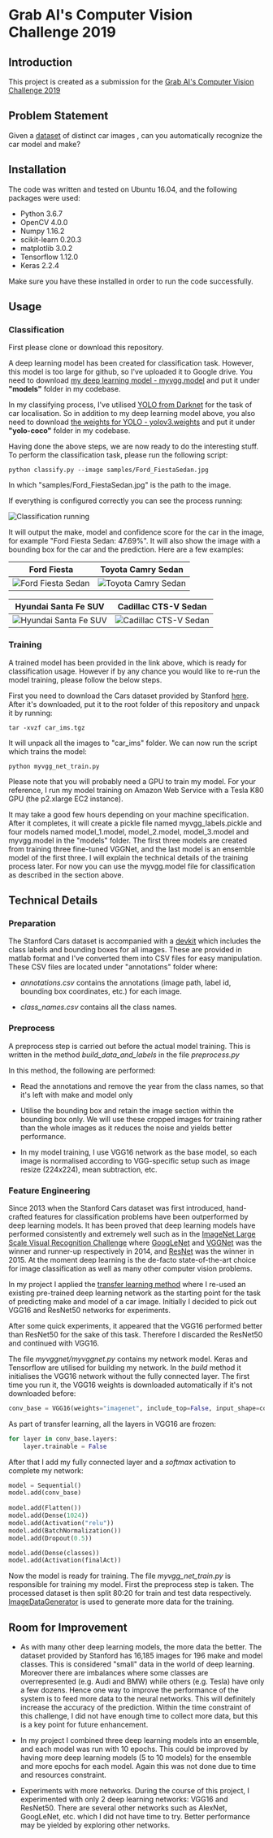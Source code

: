 # Grab AI's Computer Vision Challenge 2019

## Introduction

This project is created as a submission for the [Grab AI's Computer Vision Challenge 2019](https://www.aiforsea.com/computer-vision)

## Problem Statement

Given a [dataset](https://ai.stanford.edu/~jkrause/cars/car_dataset.html) of distinct car images , can you automatically recognize the car model and make?

## Installation

The code was written and tested on Ubuntu 16.04, and the following packages were used:
* Python 3.6.7
* OpenCV 4.0.0
* Numpy 1.16.2
* scikit-learn 0.20.3
* matplotlib 3.0.2
* Tensorflow 1.12.0
* Keras 2.2.4

Make sure you have these installed in order to run the code successfully.

## Usage

### Classification

First please clone or download this repository.

A deep learning model has been created for classification task. However, this model is too large for github, so I've uploaded it 
to Google drive. You need to download [my deep
learning model - myvgg.model](https://drive.google.com/open?id=14tsq_x5b4CP8gzaFh_It3ZqzV8owkoC6) 
and put it under **"models"** folder in my codebase.

In my classifying process, I've utilised [YOLO from Darknet](https://pjreddie.com/darknet/yolo/) for the task of car localisation. 
So in addition to my deep learning model above, you also need to download 
[the weights for YOLO - yolov3.weights](https://drive.google.com/open?id=1PAba0klLoELLp9F1DaGAwGyVXXQGOCA0)
and put it under **"yolo-coco"** folder in my codebase.

Having done the above steps, we are now ready to do the interesting stuff. To perform the classification task, please
run the following script:

```
python classify.py --image samples/Ford_FiestaSedan.jpg
```

In which "samples/Ford_FiestaSedan.jpg" is the path to the image.

If everything is configured correctly you can see the process running:

![Classification running](https://github.com/minhthangdang/minhthangdang.github.io/raw/master/running-classification.JPG)

It will output the make, model and confidence score for the car in the image, for example "Ford Fiesta Sedan: 47.69%". It will also show the
image with a bounding box for the car and the prediction. Here are a few examples:

| Ford Fiesta | Toyota Camry Sedan |
| --- | --- |
| ![Ford Fiesta Sedan](https://raw.githubusercontent.com/minhthangdang/minhthangdang.github.io/master/Ford-Fiesta-Sedan.JPG) | ![Toyota Camry Sedan](https://raw.githubusercontent.com/minhthangdang/minhthangdang.github.io/master/Toyota-Camry-Sedan.JPG) |

| Hyundai Santa Fe SUV | Cadillac CTS-V Sedan |
| --- | --- |
| ![Hyundai Santa Fe SUV](https://raw.githubusercontent.com/minhthangdang/minhthangdang.github.io/master/Hyundai_SantaFe_SUV.JPG) | ![Cadillac CTS-V Sedan](https://raw.githubusercontent.com/minhthangdang/minhthangdang.github.io/master/Cadillac-CTSV-Sedan.JPG) | 


### Training

A trained model has been provided in the link above, which is ready for classification usage. However if by any chance you would like to re-run
the model training, please follow the below steps.

First you need to download the Cars dataset provided by Stanford [here](http://imagenet.stanford.edu/internal/car196/car_ims.tgz).
After it's downloaded, put it to the root folder of this repository and unpack it by running:

```
tar -xvzf car_ims.tgz
```

It will unpack all the images to "car_ims" folder. We can now run the script which trains the model:

```
python myvgg_net_train.py
```

Please note that you will probably need a GPU to train my model. For your reference, I run my model training on Amazon 
Web Service with a Tesla K80 GPU (the p2.xlarge EC2 instance).

It may take a good few hours depending on your machine specification. After it completes, it will create a pickle file named myvgg_labels.pickle 
and four models named model_1.model, model_2.model, model_3.model and myvgg.model in the "models" folder. The first three models are created from
training three fine-tuned VGGNet, and the last model is an ensemble model of the first three. I will explain the technical details
of the training process later. For now you can use the myvgg.model file for classification as described in the section above.

## Technical Details

### Preparation

The Stanford Cars dataset is accompanied with a [devkit](https://ai.stanford.edu/~jkrause/cars/car_devkit.tgz) which includes
the class labels and bounding boxes for all images. These are provided in matlab format and I've converted them into
CSV files for easy manipulation. These CSV files are located under "annotations" folder where:

* *annotations.csv* contains the annotations (image path, label id, bounding box coordinates, etc.) for each image.

* *class_names.csv* contains all the class names.

### Preprocess

A preprocess step is carried out before the actual model training. This is written in the method *build_data_and_labels* in the file *preprocess.py*

In this method, the following are performed:

* Read the annotations and remove the year from the class names, so that it's left with make and model only

* Utilise the bounding box and retain the image section within the bounding box only. We will use these cropped images
for training rather than the whole images as it reduces the noise and yields better performance.

* In my model training, I use VGG16 network as the base model, so each image is normalised according to VGG-specific setup 
such as image resize (224x224), mean subtraction,  etc.


### Feature Engineering

Since 2013 when the Stanford Cars dataset was first introduced, hand-crafted features for classification problems have been
outperformed by deep learning models. It has been proved that deep learning models have performed
consistently and extremely well such as in the [ImageNet Large Scale Visual Recognition Challenge](http://image-net.org/challenges/LSVRC/) 
where [GoogLeNet](https://ai.google/research/pubs/pub43022) and [VGGNet](https://arxiv.org/abs/1409.1556) was the winner 
and runner-up respectively in 2014, and [ResNet](https://arxiv.org/abs/1512.03385) was the winner in 2015. At the moment 
deep learning is the de-facto state-of-the-art choice for image classification as well as many other computer vision problems.

In my project I applied the [transfer learning method](https://towardsdatascience.com/a-comprehensive-hands-on-guide-to-transfer-learning-with-real-world-applications-in-deep-learning-212bf3b2f27a)
where I re-used an existing pre-trained deep learning network as the starting point for the task of predicting make and model 
of a car image. Initially I decided to pick out VGG16 and ResNet50 networks for experiments.

After some quick experiments, it appeared that the VGG16 performed better than ResNet50 for the sake of this task. Therefore
I discarded the ResNet50 and continued with VGG16.

The file *myvggnet/myvggnet.py* contains my network model. Keras and Tensorflow are utilised for building my network.
In the *build* method it initialises the VGG16 network without the fully connected layer. The first time you
run it, the VGG16 weights is downloaded automatically if it's not downloaded before:

```python
conv_base = VGG16(weights="imagenet", include_top=False, input_shape=config.IMAGE_DIMS)
```

As part of transfer learning, all the layers in VGG16 are frozen:

```python
for layer in conv_base.layers:
    layer.trainable = False
```
 
After that I add my fully connected layer and a *softmax* activation to complete my network:

```python
model = Sequential()
model.add(conv_base)
        
model.add(Flatten())
model.add(Dense(1024))
model.add(Activation("relu"))
model.add(BatchNormalization())
model.add(Dropout(0.5))

model.add(Dense(classes))
model.add(Activation(finalAct))
``` 

Now the model is ready for training. The file *myvgg_net_train.py* is responsible for training my model.
First the preprocess step is taken. The processed dataset is then split 80:20 for train and test data respectively.
[ImageDataGenerator](https://keras.io/preprocessing/image/) is used to generate more data for the training.


 

## Room for Improvement

* As with many other deep learning models, the more data the better. The dataset provided by Stanford has 16,185 images
for 196 make and model classes. This is considered "small" data in the world of deep learning. Moreover there are imbalances 
where some classes are overrepresented (e.g. Audi and BMW) while others (e.g. Tesla) have only a few dozens. Hence one way
to improve the performance of the system is to feed more data to the neural networks. This will definitely increase the
accuracy of the prediction. Within the time constraint of this challenge, I did not have enough time to collect more data, but
this is a key point for future enhancement.

* In my project I combined three deep learning models into an ensemble, and each model was run with 10 epochs. This could be
improved by having more deep learning models (5 to 10 models) for the ensemble and more epochs for each model. Again this
was not done due to time and resources constraint.

* Experiments with more networks. During the course of this project, I experimented with only 2 deep learning networks: 
VGG16 and ResNet50. There are several other networks such as AlexNet, GoogLeNet, etc. which I did not have time to try.
Better performance may be yielded by exploring other networks.









